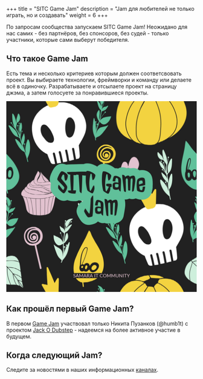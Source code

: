 +++
title = "SITC Game Jam"
description = "Jam для любителей не только играть, но и создавать"
weight = 6
+++

По запросам сообщества запускаем SITC Game Jam!
Неожидано для нас самих - без партнёров, без спонсоров, без судей - только участники, которые сами выберут победителя. 

## Что такое Game Jam

Есть тема и несколько критериев которым должен соответсвовать проект. 
Вы выбираете технологии, фреймворки и команду или делаете всё в одиночку.
Разрабатываете и отсылаете проект на страницу джэма, а затем голосуете за понравившиеся проекты.

![SITC Game Jam logo](/events/SITC_GAME_JAM.jpg)

## Как прошёл первый Game Jam?

В первом [Game Jam](https://itch.io/jam/sitc-game-jam) участвовал только Никита Пузанков (@humb1t) с проектом
[Jack O Dubstep](https://itch.io/jam/sitc-game-jam/rate/325808) - надеемся на более активное участие в будущем.

## Когда следующий Jam?

Следите за новостями в наших информационных [каналах](/resources).
